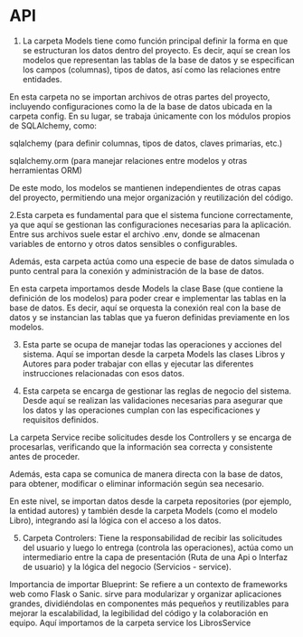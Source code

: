 # API
1. La carpeta Models tiene como función principal definir la forma en que se estructuran los datos dentro del proyecto. Es decir, aquí se crean los modelos que representan las tablas de la base de datos y se especifican los campos (columnas), tipos de datos, así como las relaciones entre entidades.

 En esta carpeta no se importan archivos de otras partes del proyecto, incluyendo configuraciones como la de la base de datos ubicada en la carpeta config. En su lugar, se trabaja únicamente con los módulos propios de SQLAlchemy, como:

 sqlalchemy (para definir columnas, tipos de datos, claves primarias, etc.)

 sqlalchemy.orm (para manejar relaciones entre modelos y otras herramientas ORM)

 De este modo, los modelos se mantienen independientes de otras capas del proyecto, permitiendo una mejor organización y reutilización del código.


2.Esta carpeta es fundamental para que el sistema funcione correctamente, ya que aquí se gestionan las configuraciones necesarias para la aplicación. Entre sus archivos suele estar el archivo .env, donde se almacenan variables de entorno y otros datos sensibles o configurables.

Además, esta carpeta actúa como una especie de base de datos simulada o punto central para la conexión y administración de la base de datos.

En esta carpeta importamos desde Models la clase Base (que contiene la definición de los modelos) para poder crear e implementar las tablas en la base de datos. Es decir, aquí se orquesta la conexión real con la base de datos y se instancian las tablas que ya fueron definidas previamente en los modelos.

3. Esta parte se ocupa de manejar todas las operaciones y acciones del sistema. Aquí se importan desde la carpeta Models las clases Libros y Autores para poder trabajar con ellas y ejecutar las diferentes instrucciones relacionadas con esos datos.

4. Esta carpeta se encarga de gestionar las reglas de negocio del sistema. Desde aquí se realizan las validaciones necesarias para asegurar que los datos y las operaciones cumplan con las especificaciones y requisitos definidos.

La carpeta Service recibe solicitudes desde los Controllers y se encarga de procesarlas, verificando que la información sea correcta y consistente antes de proceder.

Además, esta capa se comunica de manera directa con la base de datos, para obtener, modificar o eliminar información según sea necesario.

En este nivel, se importan datos desde la carpeta repositories (por ejemplo, la entidad autores) y también desde la carpeta Models (como el modelo Libro), integrando así la lógica con el acceso a los datos.


5. Carpeta Controlers:
Tiene la responsabilidad de recibir las solicitudes del usuario y luego lo entrega (controla las operaciones), actúa como un intermediario entre la capa de presentación (Ruta de una Api o Interfaz de usuario) y la lógica del negocio (Servicios - service).


Importancia de importar Blueprint: 
Se refiere a un contexto de frameworks web como Flask o Sanic. sirve para modularizar y organizar aplicaciones grandes, dividiéndolas en componentes más pequeños y reutilizables para mejorar la escalabilidad, la legibilidad del código y la colaboración en equipo.
Aquí importamos de la carpeta service los LibrosService




